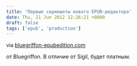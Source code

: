 ```yaml
---
title: 'Первые скриншоты нового EPUB-редактора'
date: Thu, 21 Jun 2012 12:26:21 +0000
draft: false
tags: ['epub', 'production']
---
```


via [bluegriffon-epubedition.com](http://www.bluegriffon-epubedition.com/)

от Bluegriffon. В отличие от Sigil, будет платным.